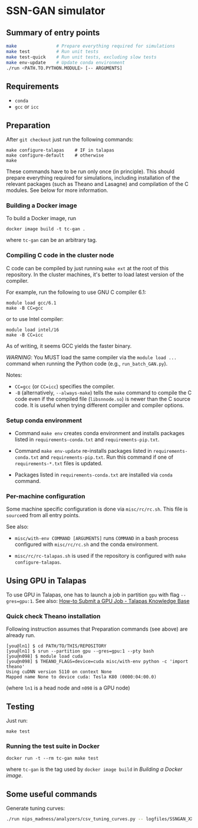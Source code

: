 # SSN-GAN simulator


## Summary of entry points

```sh
make               # Prepare everything required for simulations
make test          # Run unit tests
make test-quick    # Run unit tests, excluding slow tests
make env-update    # Update conda environment
./run <PATH.TO.PYTHON.MODULE> [-- ARGUMENTS]
```


## Requirements

- `conda`
- `gcc` or `icc`


## Preparation

After `git checkout` just run the following commands:

```
make configure-talapas    # IF in talapas
make configure-default    # otherwise
make
```

These commands have to be run only once (in principle).
This should prepare everything required for simulations, including
installation of the relevant packages (such as Theano and Lasagne) and
compilation of the C modules.  See below for more information.

### Building a Docker image

To build a Docker image, run

```
docker image build -t tc-gan .
```

where `tc-gan` can be an arbitrary tag.


### Compiling C code in the cluster node

C code can be compiled by just running `make ext` at the root of this
repository.  In the cluster machines, it's better to load latest
version of the compiler.

For example, run the following to use GNU C compiler 6.1:
```
module load gcc/6.1
make -B CC=gcc
```
or to use Intel compiler:
```
module load intel/16
make -B CC=icc
```

As of writing, it seems GCC yields the faster binary.

*WARNING*: You MUST load the same compiler via the `module load ...`
command when running the Python code (e.g., `run_batch_GAN.py`).

Notes:
- `CC=gcc` (or `CC=icc`) specifies the compiler.
- `-B` (alternatively, `--always-make`) tells the `make` command to
  compile the C code even if the compiled file (`libsnnode.so`) is
  newer than the C source code.  It is useful when trying different
  compiler and compiler options.


### Setup conda environment

- Command `make env` creates conda environment and installs packages
  listed in `requirements-conda.txt` and `requirements-pip.txt`.

- Command `make env-update` re-installs packages listed in
  `requirements-conda.txt` and `requirements-pip.txt`.  Run this
  command if one of `requirements-*.txt` files is updated.

- Packages listed in `requirements-conda.txt` are installed via
  `conda` command.


### Per-machine configuration

Some machine specific configuration is done via `misc/rc/rc.sh`.  This
file is `source`ed from all entry points.

See also:

- `misc/with-env COMMAND [ARGUMENTS]` runs `COMMAND` in a bash process
  configured with `misc/rc/rc.sh` and the conda environment.

- `misc/rc/rc-talapas.sh` is used if the repository is configured with
  `make configure-talapas`.


## Using GPU in Talapas

To use GPU in Talapas, one has to launch a job in partition `gpu` with
flag `--gres=gpu:1`.  See also:
[How-to Submit a GPU Job - Talapas Knowledge Base](https://hpcrcf.atlassian.net/wiki/spaces/TCP/pages/7289618/How-to+Submit+a+GPU+Job)

### Quick check Theano installation

Following instruction assumes that Preparation commands (see above)
are already run.

```console
[you@ln1] $ cd PATH/TO/THIS/REPOSITORY
[you@ln1] $ srun --partition gpu --gres=gpu:1 --pty bash
[you@n098] $ module load cuda
[you@n098] $ THEANO_FLAGS=device=cuda misc/with-env python -c 'import theano'
Using cuDNN version 5110 on context None
Mapped name None to device cuda: Tesla K80 (0000:04:00.0)
```

(where `ln1` is a head node and `n098` is a GPU node)


## Testing

Just run:
```
make test
```

### Running the test suite in Docker

```
docker run -t --rm tc-gan make test
```

where `tc-gan` is the tag used by `docker image build` in _Building a
Docker image_.


## Some useful commands

Generate tuning curves:

```sh
./run nips_madness/analyzers/csv_tuning_curves.py -- logfiles/SSNGAN_XXX.log tcs --NZ=100
```
